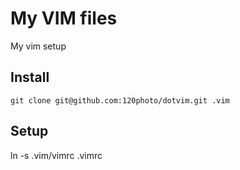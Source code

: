 # My VIM files
My vim setup

## Install
```git clone git@github.com:120photo/dotvim.git .vim```
## Setup
ln -s .vim/vimrc .vimrc
